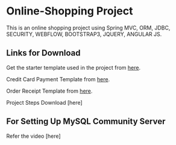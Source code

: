 # Online-Shopping Project

This is an online shopping project using Spring MVC, ORM, JDBC, SECURITY,
WEBFLOW, BOOTSTRAP3, JQUERY, ANGULAR JS.


## Links for Download

Get the starter template used in the project from [here](https://github.com/BlackrockDigital/startbootstrap-shop-homepage/archive/v3.3.7.zip).

Credit Card Payment Template from [here](https://bootsnipp.com/snippets/r1jz).

Order Receipt Template from [here](https://bootsnipp.com/snippets/Pb15).

Project Steps Download [here]

## For Setting Up MySQL Community Server 

Refer the video [here]
